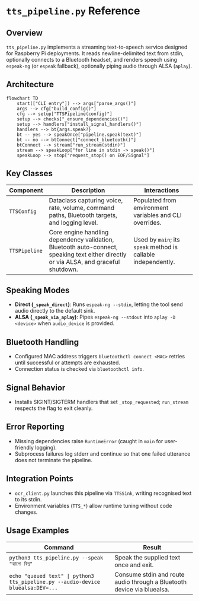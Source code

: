# `tts_pipeline.py` Reference

## Overview

`tts_pipeline.py` implements a streaming text-to-speech service designed for Raspberry Pi deployments. It reads newline-delimited text from stdin, optionally connects to a Bluetooth headset, and renders speech using `espeak-ng` (or `espeak` fallback), optionally piping audio through ALSA (`aplay`).

## Architecture

```mermaid
flowchart TD
    start(["CLI entry"]) --> args["parse_args()"]
    args --> cfg["build_config()"]
    cfg --> setup["TTSPipeline(config)"]
    setup --> checks["_ensure_dependencies()"]
    setup --> handlers["install_signal_handlers()"]
    handlers --> bt{args.speak?}
    bt -- yes --> speakOnce["pipeline.speak(text)"]
    bt -- no --> btConnect["connect_bluetooth()"]
    btConnect --> stream["run_stream(stdin)"]
    stream --> speakLoop["for line in stdin -> speak()"]
    speakLoop --> stop["request_stop() on EOF/Signal"]
```

## Key Classes

| Component     | Description                                                                                                                           | Interactions                                                  |
| ------------- | ------------------------------------------------------------------------------------------------------------------------------------- | ------------------------------------------------------------- |
| `TTSConfig`   | Dataclass capturing voice, rate, volume, command paths, Bluetooth targets, and logging level.                                         | Populated from environment variables and CLI overrides.       |
| `TTSPipeline` | Core engine handling dependency validation, Bluetooth auto-connect, speaking text either directly or via ALSA, and graceful shutdown. | Used by `main`; its `speak` method is callable independently. |

## Speaking Modes

- **Direct (`_speak_direct`)**: Runs `espeak-ng --stdin`, letting the tool send audio directly to the default sink.
- **ALSA (`_speak_via_aplay`)**: Pipes `espeak-ng --stdout` into `aplay -D <device>` when `audio_device` is provided.

## Bluetooth Handling

- Configured MAC address triggers `bluetoothctl connect <MAC>` retries until successful or attempts are exhausted.
- Connection status is checked via `bluetoothctl info`.

## Signal Behavior

- Installs SIGINT/SIGTERM handlers that set `_stop_requested`; `run_stream` respects the flag to exit cleanly.

## Error Reporting

- Missing dependencies raise `RuntimeError` (caught in `main` for user-friendly logging).
- Subprocess failures log stderr and continue so that one failed utterance does not terminate the pipeline.

## Integration Points

- `ocr_client.py` launches this pipeline via `TTSSink`, writing recognised text to its stdin.
- Environment variables (`TTS_*`) allow runtime tuning without code changes.

## Usage Examples

| Command                                                                         | Result                                                                 |
| ------------------------------------------------------------------------------- | ---------------------------------------------------------------------- |
| `python3 tts_pipeline.py --speak "হ্যালো বিশ্ব"`                                | Speak the supplied text once and exit.                                 |
| `echo "queued text" \| python3 tts_pipeline.py --audio-device bluealsa:DEV=...` | Consume stdin and route audio through a Bluetooth device via bluealsa. |
